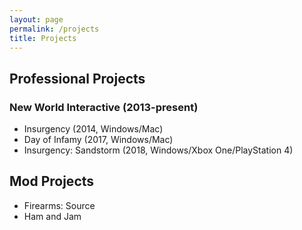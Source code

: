 ```yaml
---
layout: page
permalink: /projects
title: Projects
---
```


## Professional Projects
### New World Interactive (2013-present)
- Insurgency (2014, Windows/Mac)
- Day of Infamy (2017, Windows/Mac)
- Insurgency: Sandstorm (2018, Windows/Xbox One/PlayStation 4)

## Mod Projects
- Firearms: Source
- Ham and Jam
